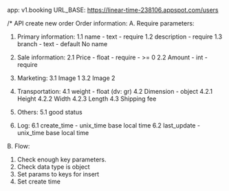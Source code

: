 app: v1.booking    URL_BASE: https://linear-time-238106.appspot.com/users




/* API create new order 
Order information:
A. Require parameters:

1. Primary information:
    1.1 name - text - require
    1.2 description - require
    1.3 branch - text - default No name

2. Sale information: 
    2.1 Price - float - require - >= 0
    2.2 Amount - int - require

3. Marketing:
    3.1 Image 1
    3.2 Image 2

4. Transportation:
    4.1 weight - float (dv: gr)
    4.2 Dimension - object 
        4.2.1 Height
        4.2.2 Width
        4.2.3 Length
    4.3 Shipping fee

5. Others:
    5.1 good status
6. Log:
    6.1 create_time - unix_time base local time
    6.2 last_update - unix_time base local time

B. Flow:
1. Check enough key parameters.
2. Check data type is object
3. Set params to keys for insert
4. Set create time
